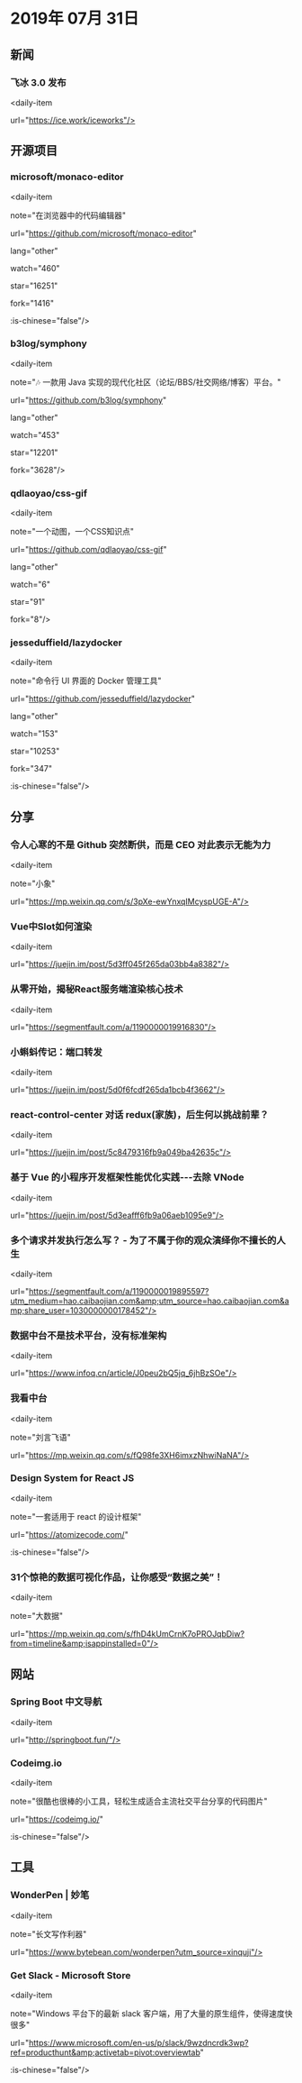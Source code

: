 # 2019年 07月 31日

## 新闻

### 飞冰 3.0 发布

<daily-item

  url="https://ice.work/iceworks"/>

## 开源项目

### microsoft/monaco-editor

<daily-item

  note="在浏览器中的代码编辑器"

  url="https://github.com/microsoft/monaco-editor"

  lang="other"

  watch="460"

  star="16251"

  fork="1416"

  :is-chinese="false"/>

### b3log/symphony

<daily-item

  note="🎶 一款用 Java 实现的现代化社区（论坛/BBS/社交网络/博客）平台。"

  url="https://github.com/b3log/symphony"

  lang="other"

  watch="453"

  star="12201"

  fork="3628"/>

### qdlaoyao/css-gif

<daily-item

  note="一个动图，一个CSS知识点"

  url="https://github.com/qdlaoyao/css-gif"

  lang="other"

  watch="6"

  star="91"

  fork="8"/>

### jesseduffield/lazydocker

<daily-item

  note="命令行 UI 界面的 Docker 管理工具"

  url="https://github.com/jesseduffield/lazydocker"

  lang="other"

  watch="153"

  star="10253"

  fork="347"

  :is-chinese="false"/>

## 分享

### 令人心寒的不是 Github 突然断供，而是 CEO 对此表示无能为力

<daily-item

  note="小象"

  url="https://mp.weixin.qq.com/s/3pXe-ewYnxqIMcyspUGE-A"/>

### Vue中Slot如何渲染

<daily-item

  url="https://juejin.im/post/5d3ff045f265da03bb4a8382"/>

### 从零开始，揭秘React服务端渲染核心技术

<daily-item

  url="https://segmentfault.com/a/1190000019916830"/>

### 小蝌蚪传记：端口转发

<daily-item

  url="https://juejin.im/post/5d0f6fcdf265da1bcb4f3662"/>

### react-control-center 对话 redux(家族)，后生何以挑战前辈？

<daily-item

  url="https://juejin.im/post/5c8479316fb9a049ba42635c"/>

### 基于 Vue 的小程序开发框架性能优化实践---去除 VNode

<daily-item

  url="https://juejin.im/post/5d3eafff6fb9a06aeb1095e9"/>

### 多个请求并发执行怎么写？ - 为了不属于你的观众演绎你不擅长的人生

<daily-item

  url="https://segmentfault.com/a/1190000019895597?utm_medium=hao.caibaojian.com&amp;utm_source=hao.caibaojian.com&amp;share_user=1030000000178452"/>

### 数据中台不是技术平台，没有标准架构

<daily-item

  url="https://www.infoq.cn/article/J0peu2bQ5jq_6jhBzSOe"/>

### 我看中台

<daily-item

  note="刘言飞语"

  url="https://mp.weixin.qq.com/s/fQ98fe3XH6imxzNhwiNaNA"/>

### Design System for React JS

<daily-item

  note="一套适用于 react 的设计框架"

  url="https://atomizecode.com/"

  :is-chinese="false"/>

### 31个惊艳的数据可视化作品，让你感受“数据之美”！

<daily-item

  note="大数据"

  url="https://mp.weixin.qq.com/s/fhD4kUmCrnK7oPROJqbDiw?from=timeline&amp;isappinstalled=0"/>

## 网站

### Spring Boot 中文导航

<daily-item

  url="http://springboot.fun/"/>

### Codeimg.io

<daily-item

  note="很酷也很棒的小工具，轻松生成适合主流社交平台分享的代码图片"

  url="https://codeimg.io/"

  :is-chinese="false"/>

## 工具

### WonderPen | 妙笔

<daily-item

  note="长文写作利器"

  url="https://www.bytebean.com/wonderpen?utm_source=xinquji"/>

### Get Slack - Microsoft Store

<daily-item

  note="Windows 平台下的最新 slack 客户端，用了大量的原生组件，使得速度快很多"

  url="https://www.microsoft.com/en-us/p/slack/9wzdncrdk3wp?ref=producthunt&amp;activetab=pivot:overviewtab"

  :is-chinese="false"/>

<daily-footer/>
